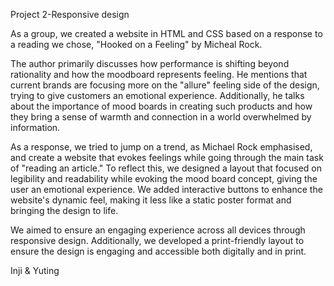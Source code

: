 Project 2-Responsive design

As a group, we created a website in HTML and CSS based on a response to a reading we chose, "Hooked on a Feeling" by Micheal Rock.

The author primarily discusses how performance is shifting beyond rationality and how the moodboard represents feeling. He mentions that current brands are focusing more on the "allure" feeling side of the design, trying to give customers an emotional experience. Additionally, he talks about the importance of mood boards in creating such products and how they bring a sense of warmth and connection in a world overwhelmed by information.

As a response, we tried to jump on a trend, as Michael Rock emphasised, and create a website that evokes feelings while going through the main task of "reading an article." To reflect this, we designed a layout that focused on legibility and readability while evoking the mood board concept, giving the user an emotional experience. We added interactive buttons to enhance the website's dynamic feel, making it less like a static poster format and bringing the design to life.

We aimed to ensure an engaging experience across all devices through responsive design. Additionally, we developed a print-friendly layout to ensure the design is engaging and accessible both digitally and in print.

Inji & Yuting
